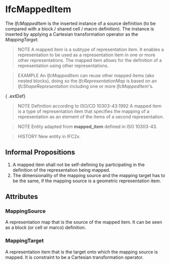 # IfcMappedItem

The _IfcMappedItem_ is the inserted instance of a source definition (to be compared with a block / shared cell / macro definition). The instance is inserted by applying a Cartesian transformation operator as the _MappingTarget_.

> NOTE  A mapped item is a subtype of representation item. It enables a representation to be used as a representation item in one or more other representations. The mapped item allows for the definition of a representation using other representations.

> EXAMPLE  An _IfcMappedItem_ can reuse other mapped items (ako nested blocks), doing so the _IfcRepresentationMap_ is based on an _IfcShapeRepresentation_ including one or more _IfcMappedItem_'s.

{ .extDef}
> NOTE  Definition according to ISO/CD 10303-43:1992
> A mapped item is a type of representation item that specifies the mapping of a representation as an element of the items of a second representation.

> NOTE  Entity adapted from **mapped_item** defined in ISO 10303-43.

> HISTORY  New entity in IFC2x.

## Informal Propositions

1. A mapped item shall not be self-defining by participating in the definition of the representation being mapped.
2. The dimensionality of the mapping source and the mapping target has to be the same, if the mapping source is a geometric representation item.

## Attributes

### MappingSource
A representation map that is the source of the mapped item. It can be seen as a block (or cell or marco) definition.

### MappingTarget
A representation item that is the target onto which the mapping source is mapped. It is constraint to be a Cartesian transformation operator.
